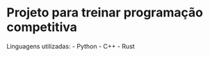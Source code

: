 
# Projeto para treinar programação competitiva

Linguagens utilizadas:
    - Python
    - C++
    - Rust